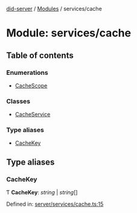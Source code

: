 [did-server](../README.md) / [Modules](../modules.md) / services/cache

# Module: services/cache

## Table of contents

### Enumerations

- [CacheScope](../enums/services_cache.cachescope.md)

### Classes

- [CacheService](../classes/services_cache.cacheservice.md)

### Type aliases

- [CacheKey](services_cache.md#cachekey)

## Type aliases

### CacheKey

Ƭ **CacheKey**: *string* \| *string*[]

Defined in: [server/services/cache.ts:15](https://github.com/Puzzlepart/did/blob/a33ee165/server/services/cache.ts#L15)
